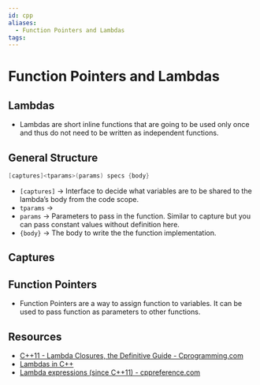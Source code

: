 ```yaml
---
id: cpp
aliases:
  - Function Pointers and Lambdas
tags:
---
```


# Function Pointers and Lambdas


## Lambdas

- Lambdas are short inline functions that are going to be used only once and thus do not need to be written as independent functions.

## General Structure

```cpp
[captures]<tparams>(params) specs {body}
```

- `[captures]` → Interface to decide what variables are to be shared to the lambda’s body from the code scope.
- `tparams` →
- `params` → Parameters to pass in the function. Similar to capture but you can pass constant values without definition here.
- `{body}` → The body to write the the function implementation.

## Captures

## Function Pointers

- Function Pointers are a way to assign function to variables. It can be used to pass function as parameters to other functions.

## Resources

- [C++11 - Lambda Closures, the Definitive Guide - Cprogramming.com](https://www.cprogramming.com/c++11/c++11-lambda-closures.html)
- [Lambdas in C++](https://www.youtube.com/watch?v=mWgmBBz0y8c&ab_channel=TheCherno)
- [Lambda expressions (since C++11) - cppreference.com](https://en.cppreference.com/w/cpp/language/lambda)
